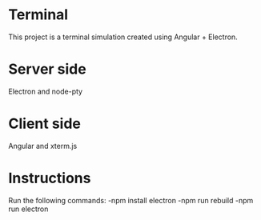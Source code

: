 # Terminal

This project is a terminal simulation created using Angular + Electron.

# Server side

Electron and node-pty
 
# Client side 

Angular and xterm.js

# Instructions 

Run the following commands:
-npm install electron
-npm run rebuild
-npm run electron
  
